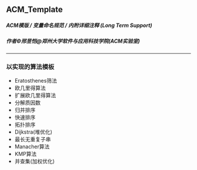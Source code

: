 ## ACM_Template
##### ACM模版 / 变量命名规范 / 内附详细注释 (Long Term Support)  
##### 作者&copy;邢昱恺@郑州大学软件与应用科技学院(ACM实验室)
---
### 以实现的算法模板
* Eratosthenes筛法
* 欧几里得算法
* 扩展欧几里得算法
* 分解质因数
* 归并排序
* 快速排序
* 拓扑排序
* Dijkstra(堆优化)
* 最长无重复子串
* Manacher算法
* KMP算法
* 并查集(加权优化)

